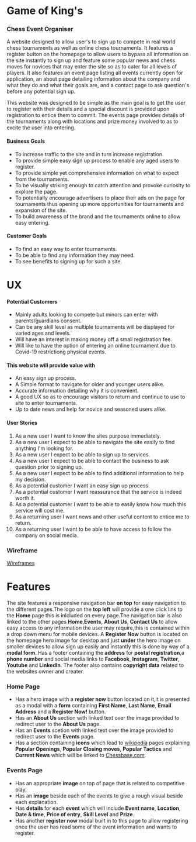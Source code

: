# Game of King's

### Chess Event Organiser

A website designed to allow user's to sign up to compete in real world chess tournaments as well as online chess tournaments. It features a register button on the homepage to allow users to bypass all information on the site instantly to sign up and feature some popular news and chess moves for novices that may enter the site so as to cater for all levels of players. It also features an event page listing all events currently open for application, an about page detailing information about the company and what they do and what their goals are, and a contact page to ask question's before any potential sign up.

This website was designed to be simple as the main goal is to get the user to register with their details and a special discount is provided upon registration to entice them to commit. The events page provides details of the tournaments along with locations and prize money involved to as to excite the user into entering. 

#### Business Goals
  - To increase traffic to the site and in turn increase registration.
  - To provide simple easy sign up process to enable any aged users to register.
  - To provide simple yet comprehensive information on what to expect from the tournaments.
  - To be visually striking enough to catch attention and provoke curiosity to explore the page.
  - To potentially encourage advertisers to place their ads on the page for tournaments  thus opening up more opportunities for tournaments and expansion of the site.
  - To build awareness of the brand and the tournaments online to allow easy entering.
 
#### Customer Goals
  - To find an easy way to enter tournaments.
  - To be able to find any information they may need.
  - To see benefits to signing up for such a site.

# UX

 #### Potential Customers
  - Mainly adults looking to compete but minors can enter with parents/guardians consent.
  - Can be any skill level as multiple tournaments will be displayed for varied ages and levels.
  - Will have an interest in making money off a small registration fee.
  - Will like to have the option of entering an online tournament due to Covid-19 restrictiong physical events.


#### This website will provide value with
  - An easy sign up process.
  - A Simple format to navigate for older and younger users alike.
  - Accurate information detailing why it is convenient.
  - A good UX so as to encourage visitors to return and continue to use to site to enter tournaments.
  - Up to date news and help for novice and seasoned users alike.

#### User Stories

 1. As a new user I want to know the sites purpose immediately.
 2. As a new user I expect to be able to navigate the site easily to find anything I'm looking for.
 3. As a new user I expect to be able to sign up to services.
 4. As a new user I expect to be able to contact the business to ask question prior to signing up.
 5. As a new user I expect to be able to find additional information to help my decision.
 6. As a potential customer I want an easy sign up process.
 7. As a potential customer I want reassurance that the service is indeed worth it.
 8. As a potential customer I want to be able to easily know how much this service will cost me.
 9. As a returning user I want news and other useful content to entice me to return.
 10. As a returning user I want to be able to have access to follow the company on social media.

 ### Wireframe

[Wireframes](https://github.com/paulvmking/Milestone-1-Game-of-Kings/blob/master/assets/wireframes/wireframe.pdf)

# Features

The site features a responsive navigation bar **on top** for easy navigation to the different pages.The logo on the **top left** will provide a one click link to the **Home** page this is inlcluded on every page.The navigation bar is also linked to the other pages **Home**,**Events**, **About Us**, **Contact Us** to allow easy access to any information the user may require,this is contained within a drop down menu for mobile devices.
A **Register Now** button is located on the homepage hero image for desktop and just **under** the hero image on smaller devices to allow sign up easily and instantly this is done by way of a **modal form**.
Has a footer containing the **address** for **postal registration**,a **phone number** and social media links to **Facebook**, **Instagram**, **Twitter**, **Youtube** and **LinkedIn**.
The footer also contains **copyright data** related to the websites owner and creater.

### Home Page 
- Has a hero image with a **register now** button located on it,it is presented as a modal with a **form** containing **First Name**, **Last Name**, **Email Address** and a **Register Now!** button.
- Has an **About Us** section with linked text over the image provided to redirect user to the **About Us** page.
- Has an **Events** scetion with linked text over the image provided to redirect user to the **Events** page.
- Has a section containing **icons** which lead to [wikipedia](https://www.wikipedia.org/) pages explaining **Popular Openings**, **Popular Closing moves**, **Popular Tactics** and **Current News** which will be linked to [Chessbase.com](https://en.chessbase.com/).

### Events Page 
- Has an appropriate **image** on top of page that is related to competitive play.
- Has an **image** beside each of the events to give a rough visual beside each explanation.
- Has **details** for each **event** which will include **Event name**, **Location**, **Date & time**, **Price of entry**, **Skill Level** and **Prize**.
- Has another **register now** modal built in to this page to allow registering once the user has read some of the event information and wants to register.










